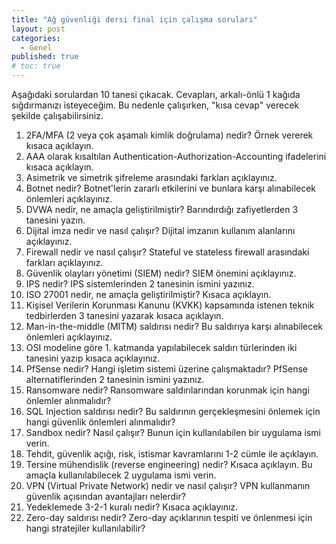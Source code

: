 ```yaml
---
title: "Ağ güvenliği dersi final için çalışma soruları"
layout: post
categories:
  - Genel
published: true
# toc: true
---
```

Aşağıdaki sorulardan 10 tanesi çıkacak. Cevapları, arkalı-önlü 1 kağıda sığdırmanızı isteyeceğim. Bu nedenle çalışırken, "kısa cevap" verecek şekilde çalışabilirsiniz.

1. 2FA/MFA (2 veya çok aşamalı kimlik doğrulama) nedir? Örnek vererek kısaca açıklayın.
2. AAA olarak kısaltılan Authentication-Authorization-Accounting ifadelerini kısaca açıklayın.
3. Asimetrik ve simetrik şifreleme arasındaki farkları açıklayınız.
4. Botnet nedir? Botnet'lerin zararlı etkilerini ve bunlara karşı alınabilecek önlemleri açıklayınız.
5. DVWA nedir, ne amaçla geliştirilmiştir? Barındırdığı zafiyetlerden 3 tanesini yazın.
6. Dijital imza nedir ve nasıl çalışır? Dijital imzanın kullanım alanlarını açıklayınız.
7. Firewall nedir ve nasıl çalışır? Stateful ve stateless firewall arasındaki farkları açıklayınız.
8. Güvenlik olayları yönetimi (SIEM) nedir? SIEM önemini açıklayınız.
9. IPS nedir? IPS sistemlerinden 2 tanesinin ismini yazınız.
10. ISO 27001 nedir, ne amaçla geliştirilmiştir? Kısaca açıklayın.
11. Kişisel Verilerin Korunması Kanunu (KVKK) kapsamında istenen teknik tedbirlerden 3 tanesini yazarak kısaca açıklayın.
12. Man-in-the-middle (MITM) saldırısı nedir? Bu saldırıya karşı alınabilecek önlemleri açıklayınız.
13. OSI modeline göre 1. katmanda yapılabilecek saldırı türlerinden iki tanesini yazıp kısaca açıklayınız.
14. PfSense nedir? Hangi işletim sistemi üzerine çalışmaktadır? PfSense alternatiflerinden 2 tanesinin ismini yazınız.
15. Ransomware nedir? Ransomware saldırılarından korunmak için hangi önlemler alınmalıdır?
16. SQL Injection saldırısı nedir? Bu saldırının gerçekleşmesini önlemek için hangi güvenlik önlemleri alınmalıdır?
17. Sandbox nedir? Nasıl çalışır? Bunun için kullanılabilen bir uygulama ismi verin.
18. Tehdit, güvenlik açığı, risk, istismar kavramlarını 1-2 cümle ile açıklayın.
19. Tersine mühendislik (reverse engineering) nedir? Kısaca açıklayın. Bu amaçla kullanılabilecek 2 uygulama ismi verin.
20. VPN (Virtual Private Network) nedir ve nasıl çalışır? VPN kullanmanın güvenlik açısından avantajları nelerdir?
21. Yedeklemede 3-2-1 kuralı nedir? Kısaca açıklayınız.
22. Zero-day saldırısı nedir? Zero-day açıklarının tespiti ve önlenmesi için hangi stratejiler kullanılabilir?